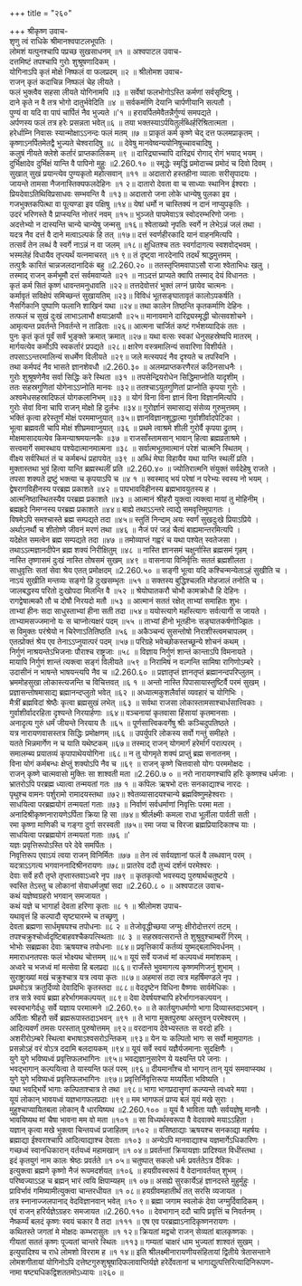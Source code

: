 +++
title = "२६०"

+++
श्रीकृष्ण उवाच-  
शृणु त्वं राधिके श्रीमानश्वपाटलभूपतिः ।  
लोमशं यत्पुनश्चापि पप्रच्छ सुखसाधनम् ॥१ ॥
अश्वपाटल उवाच-  
दत्तमिष्टं तपश्चापि गुरोः शुश्रूषणादिकम् ।  
योगिनाऽपि कृतं मोक्षे निष्फलं वा फलप्रदम् ॥२ ॥
श्रीलोमश उवाच-  
राजन् कृतं कदाचिन्न निष्फलं चेह लीयते ।  
फलं भुक्त्वैव सहसा लीयते योगिनामपि ॥३ ॥
सर्वेषां फलभोगोऽस्ति कर्मणां सर्वसृष्टिषु ।  
दाने कृते न वै तत्र भोगो दातुर्भवेदिति ॥४ ॥
सर्वकर्माणि देयानि चार्पणीयानि सत्पतौ ।  
पुण्यं वा यदि वा पापं चार्पितं नैव भुज्यते ॥'१ ॥
हरावर्पितमेवैतन्नैर्गुण्यं समपद्यते ।  
अर्पणस्य फलं तत्र हरेः प्रसन्नता भवेत्॥६ ॥
तया भक्तस्याऽर्पयितुर्लब्धिर्हरिश्रितात्मता ।  
हरेर्धाम्नि निवासः स्यान्मोक्षाऽऽनन्दः फलं मतम् ॥७ ॥
प्राकृतं कर्म कृष्णे चेद् दत्त फलमप्राकृतम् ।  
कृष्णाऽनर्पितमेतद्वै भुज्यते चेश्वरादिषु ॥८ ॥
देवेषु मानवेष्वन्ययोनिषूच्चावचादिषु ।  
कलुषं नीयते क्लेशे कर्तारं प्राप्तकालिकम् ॥९ ॥
दारिद्र्याच्चापि दारिद्र्यं रोगाद् रोगं भयाद् भयम् ।  
दुर्भिक्षादेव दुर्भिक्षं यान्ति वै पापिनो मुहुः ॥2.260.१० ॥
स्मृद्धेः स्मृद्धिं प्रमोदाच्च प्रमोदं च दिवो दिवम् ।  
सुखात् सुखं प्रयान्त्येव पुण्यकृतो महोत्सवान् ॥११ ॥
अदातारो हस्तहीना व्यालाः सरीसृपादयः ।  
जायन्ते तामसा नैजनास्तिक्यफलदेहिनः ॥१ २॥
दातारो देवता वा च साध्याः स्थानिन ईश्वराः ।  
प्रियदेवाऽतिथिविप्रसाधवः सम्भवन्ति वै ॥१३॥
अदातारो जना लोके धान्येषु पुलका इव ।  
गजभुक्तकपित्था वा पूत्यण्डा इव पक्षिषु ॥१४॥
येषां धर्मो न चास्तिक्यं न दानं नाप्युपकृतिः ।  
उदरं भरिणस्ते वै प्राप्स्यन्ति नोत्तरं नवम् ॥१५॥
भुञ्जते पापमेवाऽत्र स्वोदरम्भरिणो जनाः ।  
अदत्तेभ्यो न दास्यन्ति चान्ये चान्येषु जन्मसु ॥१६॥
श्वेताख्यो नृपतिः स्वर्गे न लेभेऽन्नं जलं तथा ।  
यदत्र नैव दत्तं वै दाने मत्वाऽल्पकं हि तत् ॥१७॥
दत्तं स्वर्णहीरकादि यानं वाहनमित्यपि ।  
तत्सर्वं तेन लब्धं वै स्वर्गे नाऽन्नं न वा जलम् ॥१८॥
क्षुधितश्च ततः स्वर्गादागत्य स्वशवोद्भवम् ।  
भस्मलेहं विधायैव तृप्त्यर्थं यत्नमाचरत् ॥१ ९॥
तं दृष्ट्वा नारदेनापि तदर्थं श्राद्धमुत्तमम् ।  
तत्पुत्रैः कारितं चान्नजलदानादिकं बहु ॥2.260.२० ॥
ततस्तृप्तिमवापाऽसौ राजा श्वेताभिधः खलु ।  
तस्माद् राजन् कर्मभूमौ दत्तं सर्वमवाप्यते ॥२१ ॥
नाऽदत्तं प्राप्यते क्वापि तस्माद् देयं विधानतः ।  
कृतं कर्म सितं कृष्णं धावन्तमनुधावति ॥२२॥
तत्तदेवोत्तरं भुक्तं लग्नं छायेव चात्मनः ।  
कर्मावृतं सविक्षेपं समिच्छन्तं सुखायतिम् ॥२३॥
विविधं भूतसङ्घातावृतं कालोऽपकर्षति ।  
नैसर्गिकानि पुष्पाणि फलानि शाखिनं यथा ॥२४॥
तथा कालेन तिष्ठन्ति कृतकर्माणि देहिनः ।  
तत्फलं च सुखं दुःखं लाभाऽलाभौ क्षयाऽक्षयौ ॥२५॥
मानावमाने दारिद्र्यस्मृद्धी चोत्सवशोचने ।  
आमृत्यन्त प्रवर्तन्ते निवर्तन्ते न ताडिताः ॥२६॥
आत्मना चार्जितं कष्टं गर्भशय्यादिकं ततः ।  
पुनः कृतं कृतं पूर्वं सर्वं भुङ्क्ते क्रमात् क्रमात् ॥२७॥
यथा वत्सः स्वकां धेनुसहस्रेष्वपि मातरम् ।  
मार्गयत्येव कर्मोऽपि स्वकर्तारं प्रपद्यते ॥२८॥
क्षारेण वस्त्रमालिन्यं सवारिणा विशीर्यते ।  
तपसाऽऽन्तरमालिन्यं सधर्मेण विलीयते ॥२९॥
जले मत्स्यपदं नैव दृश्यते च तपस्विनि ।  
तथा कर्मपदं नैव भासते ज्ञानशेवधौ ॥2.260.३० ॥
अलमप्राप्तकरणैरलं कठिनसाधनैः ।  
गुरोः शुश्रूषणेनैव सर्वा सिद्धिः करे स्थिता ॥३१ ॥
तपसेन्द्रियरोधेन सिद्धिमाप्नोति यादृशीम् ।  
ततः सहस्रगुणितां योगेनाऽऽप्नोति मानवः ॥३२॥
ततश्चाऽयुतगुणितां प्राप्नोति कृपया गुरोः ।  
अश्वमेधसहस्रादिफलं योगकलानिभम् ॥३३ ॥
योगं विना विना ज्ञानं विना विज्ञानमित्यपि ।  
गुरोः सेवां विना चापि राजन् मोक्षो हि दुर्लभः ॥३४॥
गुरोर्ज्ञानं समासाद्य संसेव्य गुरुमुत्तमम् ।  
भक्तिं कृत्वा हरेस्तूर्णं मोक्षं परममाप्नुयात् ॥३५॥
ज्ञानविज्ञानशुद्धात्मा गुर्वाशीर्वादपेटिका ।  
भूत्वा ब्रह्मवती चापि मोक्षं शीघ्रमवाप्नुयात् ॥३६ ॥
प्रथमे त्वाश्रमे शीली गुरोर्वै कृपया द्रुतम् ।  
मोक्षमासादयत्येव किमन्याश्रमयत्नकैः ॥३७ ॥
राजसाँस्तामसान् भावान् हित्वा ब्रह्मव्रताश्रमे ।  
सत्त्वमार्गे समास्थाय पश्येदात्मानमात्मना ॥३८ ॥
सर्वात्मभूतमात्मानं परेशं चात्मनि स्थितम् ।  
वीक्ष्य सर्वस्थितं तं च कर्मबन्धं प्रहापयेत् ॥३९ ॥
अब्धिं मेघा विहायैव यथा यान्ति स्थलीं प्रति ।  
मुक्तास्तथा भुवं हित्वा यान्ति ब्रह्मस्थलीं प्रति ॥2.260.४० ॥
ज्योतिरात्मनि संयुक्तं सर्वदेहेषु राजते ।  
तपसा शक्यते द्रष्टुं भक्त्या च कृपयाऽपि च ॥४ १ ॥
स्वस्माद् भयं परेषां न परेभ्यः स्वस्य नो भयम् ।  
द्वेषरागविहीनस्य परब्रह्म प्रकाशते ॥४२ ॥
पापभावविहीनस्य ब्रह्मभावयुतस्य ह ।  
आत्मनिष्ठास्थितस्यैव परब्रह्म प्रकाशते ॥४३ ॥
आत्मानं श्रीहरौ युक्त्वा त्यक्त्वा मायां तु मोहिनीम् ।  
ब्रह्मह्रदे निमग्नस्य परब्रह्म प्रकाशते ॥४४॥
बाह्ये तथाऽऽन्तरे त्वाद्ये समवृत्तिमुपागतः ।  
विषमेऽपि समश्चास्ते ब्रह्म सम्पद्यते तदा ॥४५॥
स्तुतिं निन्दाम् अयः स्वर्णं सुखदुःखे प्रियाऽप्रिये ।  
अर्थाऽनर्थौ च शीतोष्णे जीवनं मरणं तथा ॥४६ ॥
नैजं परं जडं चैत्यं बाह्यमान्तरमित्यपि ।  
यदेक्षेत समत्वेन ब्रह्म सम्पद्यते तदा ॥४७ ॥
तमोव्याप्तं गह्वरं च यथा पश्येत् स्वतेजसा ।  
तथाऽऽत्मज्ञानदीपेन ब्रह्म शक्यं निरीक्षितुम् ॥४८ ॥
नास्ति ज्ञानसमं चक्षुर्नास्ति ब्रह्मसमं गृहम् ।  
नास्ति तृष्णासमं दुःखं नास्ति तोषसमं सुखम् ॥४९ ॥
वासनाया विनिर्वृत्तिः सततं ब्रह्मशीलता ।  
साधुवृत्तिः सतां सेवा श्रेय एतत् प्रमोक्षदम् ॥2.260.५० ॥
सङ्गी भूत्वा यदि कश्चिन्मन्येताऽहं सुखीति च ।  
नाऽयं सुखीति मन्तव्यः सङ्गो हि दुःखसम्भृतः ॥५१ ॥
सक्तस्य बुद्धिश्चलति मोहजालं तनोति च ।  
जालबद्धस्य परितो दुःखोपदा मिलन्ति वै ॥५२ ॥
श्रेयोघातकरौ चोभौ कामक्रोधौ हि देहिनः ।  
रागद्वेषात्मकौ तौ च दोषौ निरयदो मतौ ॥५३ ॥
आत्मानं सततं रक्षेत् ताभ्यां समाहितः शुभः ।  
ताभ्यां हीनः सदा साधुस्ताभ्यां हीना सती तदा ॥५४॥
ययोस्त्यागे महाँस्त्यागः सर्वत्यागी स जायते ।  
ताभ्यामसज्जमानो यः स चाप्नोत्यक्षरं पदम् ॥५५ ॥
ताभ्यां हीनो भूतहीनः सङ्घातकर्षणोज्झितः ।  
स विमुक्तः परंश्रेयो न चिरेणाऽतितिष्ठति ॥५६ ॥
अकैञ्चन्यं सुसन्तोषो निराशीस्त्वमचापलम् ।  
एतत्प्रोक्तं श्रेय एव तेनाऽऽप्नुयात्परं पदम् ॥५७॥
परिग्रहे भवेच्छोकस्तच्छून्ये शोचनं कथम् ।  
निर्गुणं नाश्रयन्तेऽभिजनाः पौराश्च राष्ट्रजाः ॥५८ ॥
विज्ञाय निर्गुणं शान्तं कान्ताऽपि विमनायते ।  
मायापि निर्गुणं शान्तं त्यक्त्वा सङ्गं विलीयते ॥५९ ॥
निरामिषं न वल्गन्ति सामिषा रागिणोऽम्बरे ।  
उदासीनं न भाषन्ते भाषयन्त्यपि नैव च ॥2.260.६० ॥
प्रज्ञातृप्तं ज्ञानतृप्तं ब्रह्मानन्दपरिप्लुतम् ।  
भ्रममोहसुखा लोकास्त्यजन्ति च विचित्तवत् ॥६ १ ॥
अन्तो नास्ति पिपासायास्तुष्टिर्वै परमं सुखम् ।  
प्रज्ञासन्तोषमासाद्य ब्रह्मानन्दप्लुतो भवेत् ॥६२ ॥
अध्यात्मकुशलैर्वासं व्यवहारं च योगिभिः ।  
मैत्रीं ब्रह्मविदां श्रेष्ठैः कृत्वा ब्रह्मसुखं लभेत् ॥६३ ॥
सर्वथा राजसा लोकास्तामसाश्चार्धसात्त्विकाः ।  
गुर्वाशीर्वादरहिता दृश्यन्ते निरयार्हणाः ॥६४॥
वञ्चनायां कृतवासा हिंसायां कृतमानसाः ।  
अनादृत्य गुरुं धर्मं जीयन्ते निरयाय तैः ॥६५ ॥
पूर्णसात्त्विकवर्गेषु श्रीः कञ्चिदुपतिष्ठते ।  
यत्र नारायणवासस्तत्र सिद्धिः प्रमोक्षणम् ॥६६ ॥
उपर्युपरि लोकस्य सर्वो गन्तुं समीहते ।  
यतते भिन्नमार्गेण न च याति यथेष्टकम् ॥६७॥
तस्माद् राजन् योगमार्गं हरेर्मार्गं परात्परम् ।  
समालम्ब्य प्रयातव्यं कृपापाथेययोगिना ॥६८॥
न तु योगमृते शक्यं प्राप्तुं ब्रह्म सनातनम् ।  
विना योगं कर्मबन्धः क्षेप्तुं शक्योऽपि नैव च ॥६९ ॥
राजन् कृष्णे चित्तवासो योगः परममोक्षदः ।  
राजन् कृष्णे चात्मवासो मुक्तिः सा शाश्वती मता ॥2.260.७ ० ॥
नरो नारायणश्चापि हरिः कृष्णश्च धर्मजाः ।  
भ्रातरोऽपि परब्रह्म ध्यात्वा तन्मयतां गतः ॥७ १ ॥
कपिलः ऋषभो दत्तः सनकाद्याश्च नारदः ।  
पृथुश्च वामनः पर्शुरामो रामादयस्तथा ॥७२॥
श्वेतव्यासादयश्चान्ये ब्रह्मविष्णुमहेश्वराः ।  
साधयित्वा परब्रह्मयोगं तन्मयतां गताः ॥७३ ॥
निर्वाणं सर्वधर्माणां निवृत्तिः परमा मता ।  
अनादिश्रीकृष्णनारायणेऽर्पिता क्रिया हि सा ॥७४॥
श्रीर्लक्ष्मीः कमला राधा भूर्लीला पार्वती सती ।  
रमा कृष्णा माणिकी च गङ्गा दुर्गा सरस्वती ॥७५॥
रमा जया च विरजा ब्रह्मप्रियादिकाश्च याः ।  
साधयित्वा परब्रह्मयोगं तन्मयतां गताः ॥७६ ॥'  
यज्ञः प्रवृत्तिरूपोऽस्ति परे देवे समर्पितः ।  
निवृत्तिरूप एवाऽयं त्वया राजन् विनिर्मितः ॥७७ ॥
तेन त्वं सर्वयज्ञानां फलं वै लब्धवान् परम् ।  
यदत्राऽऽगत्य भगवाननादिश्रीनरायणः ॥७८॥
प्रातरेव ददौ तुभ्यं दर्शनं परमेश्वरः ।  
देवाः सर्वे हरौ तृप्ते तृप्तास्तवाऽध्वरे नृप ॥७९ ॥
कृतकृत्यो भवस्यद्य पुरुषार्थचतुष्टये ।  
स्वस्ति तेऽस्तु च लोकानां सेवाधर्मजुषां सदा ॥2.260.८ ० ॥
अश्वपाटल उवाच-  
कथं यज्ञेष्वग्रहरो भगवान् समजायत ।  
कथं यज्ञे च भागार्हा देवता हरिणा कृताः ॥८ १ ॥
श्रीलोमश उपाच-  
यथावृत्तं हि कल्पादौ सृष्ट्यारम्भे च तच्छृणु ।  
देवता ब्रह्मणा सार्धमृषयश्च तपोधनाः ॥८ २ ॥
तेजोवृद्धीच्छया जग्मुः क्षीरोदोत्तरगं तटम् ।  
तपश्चक्रुश्चोर्ध्वदृष्टिबाहवश्चैकपत्स्थिताः ॥८ ३ ॥
सहस्रवत्सरान्ते ते शुश्रुवुश्चाम्बरीं गिरम् ।  
भोभोः सब्रह्मका देवाः ऋषयश्च तपोधनाः ॥८४॥
प्रवृत्तिकार्यं कर्तव्यं युष्मद्बलाभिवर्धनम् ।  
ममाराधनतपसः फलं भोक्ष्यथ चोत्तमम् ॥८५॥
यूयं सर्वे यजध्वं मां कल्पयध्वं ममांशकम् ।  
अध्वरे च भजध्वं मां मत्सेवा हि बलप्रदा ॥८६॥
राजँस्ते भुवमागत्य कृष्णमणिजनुं शुभाम् ।  
सुराष्ट्राख्यां मखं चक्रुश्चात्र यत्र त्वया कृतः ॥८७॥
अहमासं तदा त्वत्र महर्षिमण्डले नृप ।  
प्रथमोऽत्र क्रतुर्दिव्यो देवादिभिः कृतस्तदा ॥८८॥
वेददृष्टेन विधिना वैष्णवः सार्वमेधिकः ।  
तत्र सत्रे स्वयं ब्रह्मा हरेर्भागमकल्पयत् ॥८९॥
देवा देवर्षयश्चापि हरेर्भागानकल्पयन् ।  
स्वस्वभागेर्दधुः सर्वे यज्ञाय परमात्मने ॥2.260.९० ॥
ते कार्तयुगधर्माणो भागा दिव्यास्तदाऽभवन् ।  
अर्पिताः श्रीहरौ सर्वे ब्रह्मरूपास्तदाऽभवन् ॥९१ ॥
ते भागा मुक्तपुरुषा अस्तुवन् परमेश्वरम् ।  
आदित्यवर्णं तमसः परस्तात् पुरुषोत्तमम् ॥९२॥
वरदानाय देवेभ्यस्ततः स वरदो हरिः ।  
अशरीरोऽम्बरे स्थित्वा बभाषाऽश्वसरोऽन्तिकम् ॥९३॥
येन यः कल्पितो भागः स सर्वो मामुपागतः ।  
प्रसन्नोऽहं वरं वोऽत्र ददामि बलदायकम् ॥९४॥
यूयं सर्वे स्वयं यज्ञैर्यजमानाः सुदक्षिणैः ।  
युगे युगे भविष्यध्वं प्रवृत्तिफलभागिनः ॥९५॥
भवद्यज्ञानुसारेण ये यक्ष्यन्ति परे जनाः ।  
भवद्भागान् कल्पयित्वा ते यास्यन्ति फलं परम् ॥९६॥
दीयमानाँश्च वो भागान् तान् यूयं समवाप्स्यथ ।  
युगे युगे भविष्यध्वं प्रवृत्तिफलभागिनः ॥९७॥
प्रवृत्तिर्निवृत्तिरूपा मय्यर्पिता भविष्यति ।  
यथा भवद्भिर्ये भागाः कल्पिताश्चात्र ते तथा ॥९८॥
भागा भागप्रदात्तॄणां कल्प्यन्ते त्वध्वरे मया ।  
यूयं लोकान् भावयध्वं यज्ञभागफलप्रदाः ॥९९॥
मम भागफलं प्राप्य बलं यूयं मखे सुराः ।  
मुहुश्चाप्यायितबला लोकान् वै धारयिष्यथ ॥2.260.१०० ॥
यूयं वै भाविता यज्ञैः सर्वयज्ञेषु मानवैः ।  
भावयिष्यथ मां चैषा भावना मम वो मता ॥१०१ ॥
सा विध्यर्थस्वरूपा वै वेदवाक्ये मयाऽऽहिता ।  
यज्ञान् कृत्वा मखे भुक्त्वा चिन्तयध्वं प्रजाहितम् ॥१०२ ॥
वसिष्ठाद्याः ऋषयश्च सनकाद्या महर्षयः ।  
ब्रह्माद्या ईश्वराश्चापि आदित्याद्याश्च देवताः ॥१०३ ॥
अन्येऽपि मानवाद्याश्च यज्ञमार्गेऽधिकारिणः ।  
गच्छध्वं स्वानधिकारान् वर्तयध्वं महामखान् ॥१ ०४॥
प्रवर्तन्तां क्रियायज्ञाः प्रादिश्यत विधींस्तथा ।  
इदं कृतयुगं नाम कालः श्रेष्ठः प्रवर्तते ॥१ ०५॥
चतुष्पात् सकलो धर्मः प्रवर्ततेऽत्र दैविकः ।  
इत्युक्त्वा ब्रह्मणे कृष्णो नैजं रूपमदर्शयत् ॥१०६ ॥
हयग्रीवस्वरूपं वै वेदानावर्तयत् शुभम् ।  
परिष्वज्याऽऽह च ब्रह्मन् भारं त्वयि क्षिपाम्यहम् ॥१ ०७॥
असह्ये सुरकार्येऽहं ज्ञानदस्ते मुहुर्मुहुः ।  
प्राविर्भावं गमिष्यामीत्युक्त्वा चान्तरधीयत ॥१ ०८॥
हयग्रीवमहातीर्थं तत् सरसि व्यजायत ।  
तत्र स्नानाज्जलपानाद् वेदविज्ञानवान् भवेत् ॥१० ९॥
ब्रह्मा जगाम स्वलोकं देवा जग्मुर्दिवादिकम् ।  
एवं राजन् हरिर्यज्ञेऽग्रहरः समजायत ॥2.260.११० ॥
देवभागान् ददौ चापि प्रवृत्तिं च निवर्तनम् ।  
नैष्कर्म्यं बलदं कृष्णः स्वयं चकार वै तदा ॥१११ ॥
एष एव परब्रह्माऽनादिकृष्णनरायणः ।  
कथितस्ते जगतां मे मोक्षदः कम्भरासुतः ॥१ १२॥
क्रियतां मद्वचो राजन् सेव्यतां बालकृष्णकः ।  
गीयतां सततं कृष्णः पूज्यतां चान्तरे स्थितः ॥११३॥
गम्यतां चाक्षरं धाम भुज्यतां शाश्वतं सुखम् ।  
इत्युपादिश्य च राधे लोमशो विरराम ह ॥१ १४॥
इति श्रीलक्ष्मीनारायणीयसंहितायां द्वितीये त्रेतासन्ताने लोमशगीतायां योगिनोऽपि दत्तेष्टगुरुशुश्रूषादिफलावाप्तिर्यज्ञे हरेर्देवतानां च भागाद्युत्पत्तिरित्यादिनिरूपण-  
नामा षष्ट्यधिकद्विशततमोऽध्यायः ॥२६० ॥
    
